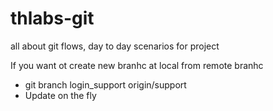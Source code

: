 # thlabs-git
all about git flows, day to day scenarios for project 

If you want ot create new branhc at local from remote branhc 

- git branch login_support origin/support 
- Update on the fly

